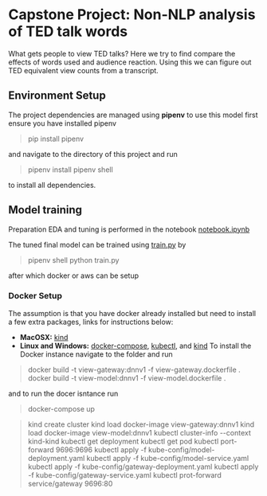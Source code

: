 # Capstone Project: Non-NLP analysis of TED talk words

What gets people to view TED talks? Here we try to find compare the effects of words used and audience reaction. Using this we can figure out TED equivalent view counts from a transcript.

## Environment Setup
The project dependencies are managed using **pipenv** to use this model first ensure you have installed pipenv 

>pip install pipenv

and navigate to the directory of this project and run

>pipenv install
>pipenv shell

to install all dependencies.

## Model training

Preparation EDA and tuning is performed in the notebook [notebook.ipynb](https://github.com/ksomf/workbook/blob/main/alexeygrigorev_zoomcamp/capstone_project/notebook.ipynb)

The tuned final model can be trained using [train.py](https://github.com/ksomf/workbook/blob/main/alexeygrigorev_zoomcamp/capstone_project/train.py) by

>pipenv shell
>python train.py

after which docker or aws can be setup

### Docker Setup

The assumption is that you have docker already installed but need to install a few extra packages, links for instructions below:
 - **MacOSX:** [kind](https://kind.sigs.k8s.io/docs/user/quick-start/)
 - **Linux and Windows:** [docker-compose](https://docs.docker.com/compose/install/), [kubectl](https://kubernetes.io/docs/tasks/tools/install-kubectl-linux/), and [kind](https://kind.sigs.k8s.io/docs/user/quick-start/)
To install the Docker instance navigate to the folder and run 

>docker build -t view-gateway:dnnv1 -f view-gateway.dockerfile .
>docker build -t view-model:dnnv1 -f view-model.dockerfile .

and to run the docer isntance run

>docker-compose up


>kind create cluster
>kind load docker-image view-gateway:dnnv1
>kind load docker-image view-model:dnnv1
>kubectl cluster-info --context kind-kind
>kubectl get deployment
>kubectl get pod
>kubectl port-forward <name> 9696:9696
>kubectl apply -f kube-config/model-deployment.yaml
>kubectl apply -f kube-config/model-service.yaml
>kubectl apply -f kube-config/gateway-deployment.yaml
>kubectl apply -f kube-config/gateway-service.yaml
>kubectl prot-forward service/gateway 9696:80
